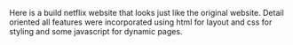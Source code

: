 Here is a build netflix website that looks just like the original website. Detail oriented all features were incorporated using html for layout and css for styling and some javascript for
dynamic pages.
